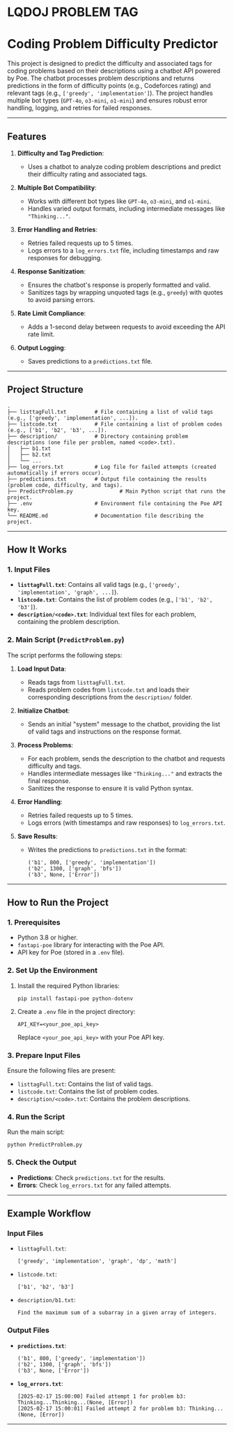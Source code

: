 # LQDOJ PROBLEM TAG


# **Coding Problem Difficulty Predictor**

This project is designed to predict the difficulty and associated tags for coding problems based on their descriptions using a chatbot API powered by Poe. The chatbot processes problem descriptions and returns predictions in the form of difficulty points (e.g., Codeforces rating) and relevant tags (e.g., `['greedy', 'implementation']`). The project handles multiple bot types (`GPT-4o`, `o3-mini`, `o1-mini`) and ensures robust error handling, logging, and retries for failed responses.

---

## **Features**

1. **Difficulty and Tag Prediction**:
   - Uses a chatbot to analyze coding problem descriptions and predict their difficulty rating and associated tags.

2. **Multiple Bot Compatibility**:
   - Works with different bot types like `GPT-4o`, `o3-mini`, and `o1-mini`.
   - Handles varied output formats, including intermediate messages like `"Thinking..."`.

3. **Error Handling and Retries**:
   - Retries failed requests up to 5 times.
   - Logs errors to a `log_errors.txt` file, including timestamps and raw responses for debugging.

4. **Response Sanitization**:
   - Ensures the chatbot's response is properly formatted and valid.
   - Sanitizes tags by wrapping unquoted tags (e.g., `greedy`) with quotes to avoid parsing errors.

5. **Rate Limit Compliance**:
   - Adds a 1-second delay between requests to avoid exceeding the API rate limit.

6. **Output Logging**:
   - Saves predictions to a `predictions.txt` file.

---

## **Project Structure**

```
.
├── listtagFull.txt         # File containing a list of valid tags (e.g., ['greedy', 'implementation', ...]).
├── listcode.txt            # File containing a list of problem codes (e.g., ['b1', 'b2', 'b3', ...]).
├── description/            # Directory containing problem descriptions (one file per problem, named <code>.txt).
│   ├── b1.txt
│   ├── b2.txt
│   └── ...
├── log_errors.txt          # Log file for failed attempts (created automatically if errors occur).
├── predictions.txt         # Output file containing the results (problem code, difficulty, and tags).
├── PredictProblem.py               # Main Python script that runs the project.
├── .env                    # Environment file containing the Poe API key.
└── README.md               # Documentation file describing the project.
```

---

## **How It Works**

### **1. Input Files**
- **`listtagFull.txt`**: Contains all valid tags (e.g., `['greedy', 'implementation', 'graph', ...]`).
- **`listcode.txt`**: Contains the list of problem codes (e.g., `['b1', 'b2', 'b3']`).
- **`description/<code>.txt`**: Individual text files for each problem, containing the problem description.

### **2. Main Script (`PredictProblem.py`)**
The script performs the following steps:
1. **Load Input Data**:
   - Reads tags from `listtagFull.txt`.
   - Reads problem codes from `listcode.txt` and loads their corresponding descriptions from the `description/` folder.

2. **Initialize Chatbot**:
   - Sends an initial "system" message to the chatbot, providing the list of valid tags and instructions on the response format.

3. **Process Problems**:
   - For each problem, sends the description to the chatbot and requests difficulty and tags.
   - Handles intermediate messages like `"Thinking..."` and extracts the final response.
   - Sanitizes the response to ensure it is valid Python syntax.

4. **Error Handling**:
   - Retries failed requests up to 5 times.
   - Logs errors (with timestamps and raw responses) to `log_errors.txt`.

5. **Save Results**:
   - Writes the predictions to `predictions.txt` in the format:
     ```
     ('b1', 800, ['greedy', 'implementation'])
     ('b2', 1300, ['graph', 'bfs'])
     ('b3', None, ['Error'])
     ```

---

## **How to Run the Project**

### **1. Prerequisites**
- Python 3.8 or higher.
- `fastapi-poe` library for interacting with the Poe API.
- API key for Poe (stored in a `.env` file).

### **2. Set Up the Environment**
1. Install the required Python libraries:
   ```
   pip install fastapi-poe python-dotenv
   ```
2. Create a `.env` file in the project directory:
   ```
   API_KEY=<your_poe_api_key>
   ```
   Replace `<your_poe_api_key>` with your Poe API key.

### **3. Prepare Input Files**
Ensure the following files are present:
- `listtagFull.txt`: Contains the list of valid tags.
- `listcode.txt`: Contains the list of problem codes.
- `description/<code>.txt`: Contains the problem descriptions.

### **4. Run the Script**
Run the main script:
```
python PredictProblem.py
```

### **5. Check the Output**
- **Predictions**: Check `predictions.txt` for the results.
- **Errors**: Check `log_errors.txt` for any failed attempts.

---

## **Example Workflow**

### **Input Files**
- `listtagFull.txt`:
  ```
  ['greedy', 'implementation', 'graph', 'dp', 'math']
  ```

- `listcode.txt`:
  ```
  ['b1', 'b2', 'b3']
  ```

- `description/b1.txt`:
  ```
  Find the maximum sum of a subarray in a given array of integers.
  ```

### **Output Files**
- **`predictions.txt`**:
  ```
  ('b1', 800, ['greedy', 'implementation'])
  ('b2', 1300, ['graph', 'bfs'])
  ('b3', None, ['Error'])
  ```

- **`log_errors.txt`**:
  ```
  [2025-02-17 15:00:00] Failed attempt 1 for problem b3: Thinking...Thinking...(None, [Error])
  [2025-02-17 15:00:01] Failed attempt 2 for problem b3: Thinking...(None, [Error])
  ```

---